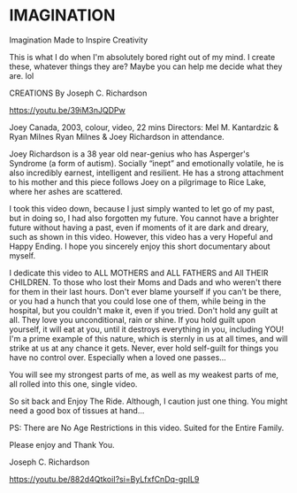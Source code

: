 # IMAGINATION
Imagination Made to Inspire Creativity

This is what I do when I'm absolutely bored right out of my mind. I create these, whatever things they are? Maybe you can help me decide what they are. lol

CREATIONS By Joseph C. Richardson

https://youtu.be/39iM3nJQDPw

Joey
Canada, 2003, colour, video, 22 mins
Directors: Mel M. Kantardzic & Ryan Milnes 
Ryan Milnes & Joey Richardson in attendance.

Joey Richardson is a 38 year old near-genius who has Asperger's Syndrome (a form of autism). Socially “inept” and emotionally volatile, he is also incredibly earnest, intelligent and resilient. He has a strong attachment to his mother and this piece follows Joey on a pilgrimage to Rice Lake, where her ashes are scattered. 

I took this video down, because I just simply wanted to let go of my past, but in doing so, I had also forgotten my future. You cannot have a brighter future without having a past, even if moments of it are dark and dreary, such as shown in this video. However, this video has a very Hopeful and Happy Ending. I hope you sincerely enjoy this short documentary about myself.

I dedicate this video to ALL MOTHERS and ALL FATHERS and All THEIR CHILDREN. To those who lost their Moms and Dads and who weren't there for them in their last hours. Don't ever blame yourself if you can't be there, or you had a hunch that you could lose one of them, while being in the hospital, but you couldn't make it, even if you tried. Don't hold any guilt at all. They love you unconditional, rain or shine. If you hold guilt upon yourself, it will eat at you, until it destroys everything in you, including YOU! I'm a prime example of this nature, which is sternly in us at all times, and will strike at us at any chance it gets. Never, ever hold self-guilt for things you have no control over. Especially when a loved one passes...

You will see my strongest parts of me, as well as my weakest parts of me, all rolled into this one, single video.

So sit back and Enjoy The Ride. Although, I caution just one thing. You might need a good box of tissues at hand...

PS: There are No Age Restrictions in this video. Suited for the Entire Family.

Please enjoy and Thank You.

Joseph C. Richardson

https://youtu.be/882d4QtkoiI?si=ByLfxfCnDq-gpIL9
